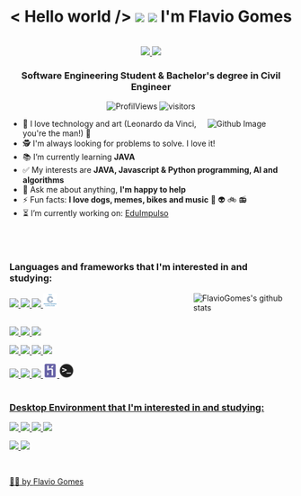 <h1 align="center">< Hello world /> 
                   <img src="https://github.com/rajput2107/rajput2107/blob/master/Assets/Earth.gif" width="24px">
                   <img src="https://raw.githubusercontent.com/iampavangandhi/iampavangandhi/master/gifs/Hi.gif" width="30px"> I'm Flavio Gomes</h1>
 <p align="center"><br/>

  <a href="https://www.linkedin.com/in/flaviogomesbr/"  target="_blank">
    <img src="https://img.shields.io/badge/-LinkedIn-blue?style=flat&logo=Linkedin&logoColor=white">
  </a>

  <a href="mailto:flaviogonasc@gmail.com" target="_blank">
    <img src="https://img.shields.io/badge/-Gmail-c14438?style=flat&logo=Gmail&logoColor=white">
  </a>

</p>

<h3 align="center">Software Engineering Student & Bachelor's degree in Civil Engineer </h3>

<p align="center">
  <img alt="ProfilViews" src="https://views.whatilearened.today/views/github/flaviogomesbr/flaviogomesbr.svg" />
  <img alt="visitors" src="https://visitor-badge.glitch.me/badge?page_id=flaviogomesbr.flaviogomesbr" />
</p>

<img width="30%" align="right" alt="Github Image" src="https://media.giphy.com/media/fwbZnTftCXVocKzfxR/giphy.gif"/>

- 🤖 I love technology and art (Leonardo da Vinci, you're the man!) 🎨
- 🕵️‍ I'm always looking for problems to solve. I love it!
- 📚 I’m currently learning **JAVA**
- ✅ My interests are **JAVA, Javascript & Python programming, AI and algorithms**
- 💬 Ask me about anything, **I'm happy to help**
- ⚡ Fun facts: **I love dogs, memes, bikes and music** 🐶 👽 🚲 📻 
- ⏳ I’m currently working on: <a href="https://eduimpulso.herokuapp.com" target="_blank">EduImpulso </a>

<br/>
<br/>

<h3>Languages and frameworks that I'm interested in and studying:</h3> 

<p>

  <a href="https://github.com/flaviogomesbr/github-readme-stats">
  <img width="35%" align="right" alt="FlavioGomes's github stats" src="https://github-readme-stats.vercel.app/api/top-langs/?username=flaviogomesbr&count_private=true&theme=dracula">
  </a>

  
  
  
  <code><img width="10%" src="https://www.vectorlogo.zone/logos/java/java-ar21.svg"><a href="https://www.java.com/en/" target="_blank"></code>
  <code><img width="10%" src="https://www.vectorlogo.zone/logos/javascript/javascript-ar21.svg"><a href="https://www.javascript.com/" target="_blank"></code>
  <code><img width="5%" src="https://www.vectorlogo.zone/logos/python/python-icon.svg"><a href="https://www.python.org/" target="_blank"></code>
  <code><img width="5%" src="https://raw.githubusercontent.com/github/explore/80688e429a7d4ef2fca1e82350fe8e3517d3494d/topics/c/c.png"><a href="https://www.learn-c.org/" target="_blank"></code>                      
  <br />

  <code><img width="10%" src="https://www.vectorlogo.zone/logos/php/php-horizontal.svg"><a href="https://www.php.net/" target="_blank"></code>
  <code><img width="10%" src="https://www.vectorlogo.zone/logos/mysql/mysql-ar21.svg"><a href="https://www.mysql.com/" target="_blank"></code>
  <code><img width="5%" src="https://www.vectorlogo.zone/logos/nodejs/nodejs-icon.svg"><a href="https://nodejs.org/en/" target="_blank"></code>
  <br />

  <code><img width="10%" src="https://www.vectorlogo.zone/logos/reactjs/reactjs-ar21.svg"><a href="https://pt-br.reactjs.org/" target="_blank"></code>
  <code><img width="5%" src="https://www.vectorlogo.zone/logos/w3_html5/w3_html5-icon.svg"><a href="https://www.w3schools.com/html/default.asp" target="_blank"></code>
  <code><img width="10%" src="https://www.vectorlogo.zone/logos/netlifyapp_watercss/netlifyapp_watercss-ar21.svg"><a href="https://www.w3schools.com/css/css_website_layout.asp" target="_blank"></code> 
  <code><img width="10%" src="https://www.vectorlogo.zone/logos/getbootstrap/getbootstrap-ar21.svg"><a href="https://getbootstrap.com/" target="_blank"></code>
  <br />

  <code><img width="5%" src="https://www.vectorlogo.zone/logos/git-scm/git-scm-icon.svg"><a href="https://git-scm.com/" target="_blank"></code>
  <code><img width="5%"  src="https://www.vectorlogo.zone/logos/github/github-icon.svg"><a href="https://github.com/" target="_blank"></code>
  <code><img width="5%" src="https://images.ctfassets.net/lpjm8d10rkpy/6GIrtBy1QABNIFNcnyKxo1/8e651d482fe0e350280991535b171582/aws.svg"><a href="https://aws.amazon.com/" target="_blank"></code>
  <code><img width="5%" src="https://raw.githubusercontent.com/devicons/devicon/master/icons/heroku/heroku-plain.svg"><a href="https://www.heroku.com/" target="_blank"></code>
  <code><img width="5%"  src="https://raw.githubusercontent.com/github/explore/80688e429a7d4ef2fca1e82350fe8e3517d3494d/topics/terminal/terminal.png"><a href="https://www.vim.org/" target="_blank"></code>
  <br />
  <br />
</p>

<h3>Desktop Environment that I'm interested in and studying:</h3>
<p align="left">
  <code><img width="10%" href="https://code.visualstudio.com/" src="https://www.vectorlogo.zone/logos/visualstudio_code/visualstudio_code-ar21.svg"></code>
  <code><img width="10%" href="https://ubuntu.com/" src="https://www.vectorlogo.zone/logos/ubuntu/ubuntu-ar21.svg"></code>
  <code><img width="10%" href="https://www.linux.org/" src="https://www.vectorlogo.zone/logos/linux/linux-ar21.svg"></code>
  <code><img width="10%" href="https://www.microsoft.com/" src="https://www.vectorlogo.zone/logos/microsoft/microsoft-ar21.svg"></code>
  <br />
  
  <code><img width="10%" href="https://discord.com/" src="https://www.vectorlogo.zone/logos/discordapp/discordapp-ar21.svg"></code>
  <code><img width="5%" href="https://slack.com/intl/pt-br/" src="https://www.vectorlogo.zone/logos/slack/slack-icon.svg"></code>
</p>

<br/>

<p align="center">

👨‍🚀 by [Flavio Gomes](https://github.com/flaviogomesbr)

</p>
